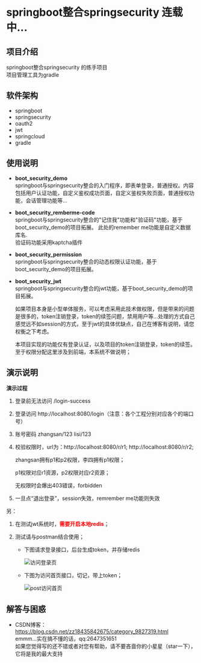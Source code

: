 # springboot整合springsecurity 连载中...

## 项目介绍

springboot整合springsecurity 的练手项目     
项目管理工具为gradle

## 软件架构

* springboot
* springsecurity
* oauth2
* jwt
* springcloud
* gradle

## 使用说明

* **boot_security_demo**    
  springboot与springsecurity整合的入门程序，即表单登录，普通授权。内容包括用户认证功能，自定义鉴权成功页面，自定义鉴权失败页面，普通授权功能，会话管理功能等...

* **boot_security_remberme-code**    
  springboot与springsecurity整合的"记住我"功能和"验证码"功能，基于boot_security_demo的项目拓展。 
  此处的remember me功能是自定义数据库名.  
  验证码功能采用kaptcha插件

* **boot_security_permission**  
  springboot与springsecurity整合的动态权限认证功能，基于boot_security_demo的项目拓展。

* **boot_security_jwt**  
  springboot与springsecurity整合的jwt功能，基于boot_security_demo的项目拓展。

  如果项目本身是小型单体服务，可以考虑采用此技术做权限，但是带来的问题是很多的，token注销登录，token的续签问题，禁用用户等...处理的方式自己感觉远不如session的方式，至于jwt的具体优缺点，自己在博客有说明，请您权衡之下考虑。

  本项目实现的功能仅有登录认证，以及项目的token注销登录，token的续签。至于权限分配这里涉及到前端，本系统不做说明；

## 演示说明

**演示过程**

1. 登录前无法访问 /login-success

2. 登录访问 http://localhost:8080/login（注意：各个工程分别对应各个的端口号）

3. 账号密码 zhangsan/123    lisi/123

4. 校验权限时，url为：http://localhost:8080/r/r1;    http://localhost:8080/r/r2;

   zhangsan拥有p1和p2权限，李四拥有p1权限；

   p1权限对应r1资源，p2权限对应r2资源；

   无权限时会爆出403错误，forbidden

5. 一旦点“退出登录”，session失效，remrember me功能则失效

另：

1. 在测试jwt系统时，<strong style="color:red;">需要开启本地redis</strong>；

2. 测试请与postman结合使用；

   * 下图请求登录接口，后台生成token，并存储redis

     ![访问登录页](https://images.weserv.nl/?url=https://i0.hdslb.com/bfs/article/0a8a97c6dd04027e44c17ee4149a694bb2f97c47.png)

   * 下图为访问首页接口，切记，带上token；

     ![post访问首页](https://images.weserv.nl/?url=https://i0.hdslb.com/bfs/article/0be0f0944b0bfc3013b39780e6288a78801a07c3.png)

## 解答与困惑

* CSDN博客：<a>https://blog.csdn.net/zz18435842675/category_9827319.html</a>    
  emmm...实在搞不懂的话，qq:2647351651    
  如果您觉得写的还不错或者对您有帮助，请不要吝啬你的小星星（star一下），它将是我的最大支持

